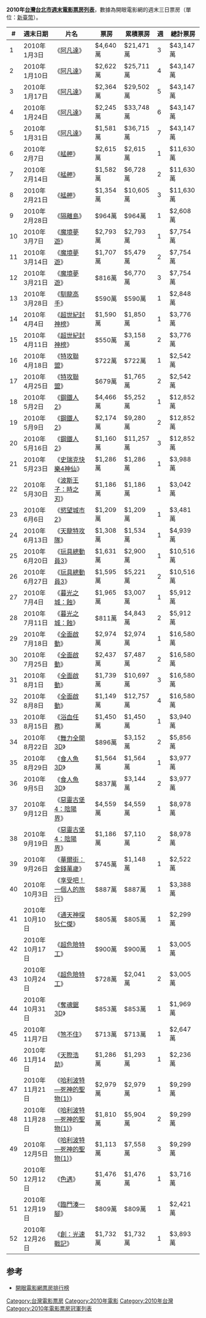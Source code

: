 **2010年[台灣](../Page/台灣.md "wikilink")[台北市週末電影票房列表](../Page/台北市.md "wikilink")**，數據為開眼電影網的週末三日票房（單位：[新臺幣](../Page/新臺幣.md "wikilink")）。

| \# | 週末日期        | 片名                                                         | 票房      | 累積票房     | 週 | 總計票房     |
| -- | ----------- | ---------------------------------------------------------- | ------- | -------- | - | -------- |
| 1  | 2010年1月3日   | 《[阿凡達](../Page/阿凡達.md "wikilink")》                         | $4,640萬 | $21,471萬 | 3 | $43,147萬 |
| 2  | 2010年1月10日  | 《[阿凡達](../Page/阿凡達.md "wikilink")》                         | $2,622萬 | $25,711萬 | 4 | $43,147萬 |
| 3  | 2010年1月17日  | 《[阿凡達](../Page/阿凡達.md "wikilink")》                         | $2,364萬 | $29,502萬 | 5 | $43,147萬 |
| 4  | 2010年1月24日  | 《[阿凡達](../Page/阿凡達.md "wikilink")》                         | $2,245萬 | $33,748萬 | 6 | $43,147萬 |
| 5  | 2010年1月31日  | 《[阿凡達](../Page/阿凡達.md "wikilink")》                         | $1,581萬 | $36,715萬 | 7 | $43,147萬 |
| 6  | 2010年2月7日   | 《[艋舺](../Page/艋舺_\(台灣電影\).md "wikilink")》                  | $2,615萬 | $2,615萬  | 1 | $11,630萬 |
| 7  | 2010年2月14日  | 《[艋舺](../Page/艋舺_\(台灣電影\).md "wikilink")》                  | $1,582萬 | $6,728萬  | 2 | $11,630萬 |
| 8  | 2010年2月21日  | 《[艋舺](../Page/艋舺_\(台灣電影\).md "wikilink")》                  | $1,354萬 | $10,605萬 | 3 | $11,630萬 |
| 9  | 2010年2月28日  | 《[隔離島](../Page/隔離島.md "wikilink")》                         | $964萬   | $964萬    | 1 | $2,608萬  |
| 10 | 2010年3月7日   | 《[魔境夢遊](../Page/魔境夢遊.md "wikilink")》                       | $2,793萬 | $2,793萬  | 1 | $7,754萬  |
| 11 | 2010年3月14日  | 《[魔境夢遊](../Page/魔境夢遊.md "wikilink")》                       | $1,707萬 | $5,479萬  | 2 | $7,754萬  |
| 12 | 2010年3月21日  | 《[魔境夢遊](../Page/魔境夢遊.md "wikilink")》                       | $816萬   | $6,770萬  | 3 | $7,754萬  |
| 13 | 2010年3月28日  | 《[馴龍高手](../Page/馴龍高手.md "wikilink")》                       | $590萬   | $590萬    | 1 | $2,848萬  |
| 14 | 2010年4月4日   | 《[超世紀封神榜](../Page/超世紀封神榜.md "wikilink")》                   | $1,590萬 | $1,850萬  | 1 | $3,776萬  |
| 15 | 2010年4月11日  | 《[超世紀封神榜](../Page/超世紀封神榜.md "wikilink")》                   | $550萬   | $3,158萬  | 2 | $3,776萬  |
| 16 | 2010年4月18日  | 《[特攻聯盟](../Page/特攻聯盟.md "wikilink")》                       | $722萬   | $722萬    | 1 | $2,542萬  |
| 17 | 2010年4月25日  | 《[特攻聯盟](../Page/特攻聯盟.md "wikilink")》                       | $679萬   | $1,765萬  | 2 | $2,542萬  |
| 18 | 2010年5月2日   | 《[鋼鐵人2](../Page/鋼鐵人2.md "wikilink")》                       | $4,466萬 | $5,252萬  | 1 | $12,852萬 |
| 19 | 2010年5月9日   | 《[鋼鐵人2](../Page/鋼鐵人2.md "wikilink")》                       | $2,174萬 | $9,280萬  | 2 | $12,852萬 |
| 20 | 2010年5月16日  | 《[鋼鐵人2](../Page/鋼鐵人2.md "wikilink")》                       | $1,160萬 | $11,257萬 | 3 | $12,852萬 |
| 21 | 2010年5月23日  | 《[史瑞克快樂4神仙](../Page/史瑞克快樂4神仙.md "wikilink")》               | $1,286萬 | $1,286萬  | 1 | $3,988萬  |
| 22 | 2010年5月30日  | 《[波斯王子：時之刃](../Page/波斯王子：時之刃.md "wikilink")》               | $1,186萬 | $1,186萬  | 1 | $3,042萬  |
| 23 | 2010年6月6日   | 《[慾望城市2](../Page/慾望城市2.md "wikilink")》                     | $1,209萬 | $1,209萬  | 1 | $3,481萬  |
| 24 | 2010年6月13日  | 《[天龍特攻隊](../Page/天龍特攻隊.md "wikilink")》                     | $1,308萬 | $1,534萬  | 1 | $4,939萬  |
| 25 | 2010年6月20日  | 《[玩具總動員3](../Page/玩具總動員3.md "wikilink")》                   | $1,631萬 | $2,900萬  | 1 | $10,516萬 |
| 26 | 2010年6月27日  | 《[玩具總動員3](../Page/玩具總動員3.md "wikilink")》                   | $1,595萬 | $5,221萬  | 2 | $10,516萬 |
| 27 | 2010年7月4日   | 《[暮光之城：蝕](../Page/暮光之城：蝕.md "wikilink")》                   | $1,965萬 | $3,007萬  | 1 | $5,912萬  |
| 28 | 2010年7月11日  | 《[暮光之城：蝕](../Page/暮光之城：蝕.md "wikilink")》                   | $811萬   | $4,843萬  | 2 | $5,912萬  |
| 29 | 2010年7月18日  | 《[全面啟動](../Page/全面啟動.md "wikilink")》                       | $2,974萬 | $2,974萬  | 1 | $16,580萬 |
| 30 | 2010年7月25日  | 《[全面啟動](../Page/全面啟動.md "wikilink")》                       | $2,437萬 | $7,487萬  | 2 | $16,580萬 |
| 31 | 2010年8月1日   | 《[全面啟動](../Page/全面啟動.md "wikilink")》                       | $1,739萬 | $10,697萬 | 3 | $16,580萬 |
| 32 | 2010年8月8日   | 《[全面啟動](../Page/全面啟動.md "wikilink")》                       | $1,149萬 | $12,757萬 | 4 | $16,580萬 |
| 33 | 2010年8月15日  | 《[浴血任務](../Page/浴血任務.md "wikilink")》                       | $1,450萬 | $1,450萬  | 1 | $3,940萬  |
| 34 | 2010年8月22日  | 《[舞力全開3D](../Page/舞力全開3D.md "wikilink")》                   | $896萬   | $3,152萬  | 2 | $5,856萬  |
| 35 | 2010年8月29日  | 《[食人魚3D](../Page/食人魚3D.md "wikilink")》                     | $1,564萬 | $1,564萬  | 1 | $3,977萬  |
| 36 | 2010年9月5日   | 《[食人魚3D](../Page/食人魚3D.md "wikilink")》                     | $837萬   | $3,144萬  | 2 | $3,977萬  |
| 37 | 2010年9月12日  | 《[惡靈古堡4：陰陽界](../Page/惡靈古堡4：陰陽界.md "wikilink")》             | $4,559萬 | $4,559萬  | 1 | $8,978萬  |
| 38 | 2010年9月19日  | 《[惡靈古堡4：陰陽界](../Page/惡靈古堡4：陰陽界.md "wikilink")》             | $1,186萬 | $7,110萬  | 2 | $8,978萬  |
| 39 | 2010年9月26日  | 《[華爾街：金錢萬歲](../Page/華爾街：金錢萬歲.md "wikilink")》               | $745萬   | $1,148萬  | 1 | $2,522萬  |
| 40 | 2010年10月3日  | 《[享受吧！一個人的旅行](../Page/享受吧！一個人的旅行.md "wikilink")》           | $887萬   | $887萬    | 1 | $3,388萬  |
| 41 | 2010年10月10日 | 《[通天神探狄仁傑](../Page/通天神探狄仁傑.md "wikilink")》                 | $805萬   | $805萬    | 1 | $2,299萬  |
| 42 | 2010年10月17日 | 《[超危險特工](../Page/超危險特工.md "wikilink")》                     | $900萬   | $900萬    | 1 | $3,005萬  |
| 43 | 2010年10月24日 | 《[超危險特工](../Page/超危險特工.md "wikilink")》                     | $728萬   | $2,041萬  | 2 | $3,005萬  |
| 44 | 2010年10月31日 | 《[奪魂鋸3D](../Page/奪魂鋸3D.md "wikilink")》                     | $853萬   | $853萬    | 1 | $1,969萬  |
| 45 | 2010年11月7日  | 《[煞不住](../Page/煞不住.md "wikilink")》                         | $713萬   | $713萬    | 1 | $2,647萬  |
| 46 | 2010年11月14日 | 《[天際浩劫](../Page/天際浩劫.md "wikilink")》                       | $1,286萬 | $1,293萬  | 1 | $2,236萬  |
| 47 | 2010年11月21日 | 《[哈利波特—死神的聖物(1)](../Page/哈利波特—死神的聖物_\(電影\).md "wikilink")》 | $2,979萬 | $2,979萬  | 1 | $9,299萬  |
| 48 | 2010年11月28日 | 《[哈利波特—死神的聖物(1)](../Page/哈利波特—死神的聖物_\(電影\).md "wikilink")》 | $1,810萬 | $5,904萬  | 2 | $9,299萬  |
| 49 | 2010年12月5日  | 《[哈利波特—死神的聖物(1)](../Page/哈利波特—死神的聖物_\(電影\).md "wikilink")》 | $1,113萬 | $7,558萬  | 3 | $9,299萬  |
| 50 | 2010年12月12日 | 《[色遇](../Page/色遇.md "wikilink")》                           | $1,476萬 | $1,476萬  | 1 | $3,716萬  |
| 51 | 2010年12月19日 | 《[臨門湊一腳](../Page/臨門湊一腳.md "wikilink")》                     | $809萬   | $809萬    | 1 | $2,421萬  |
| 52 | 2010年12月26日 | 《[創：光速戰記](../Page/創：光速戰記.md "wikilink")》                   | $1,732萬 | $1,732萬  | 1 | $3,893萬  |

## 参考

  - [開眼電影網票房排行榜](https://web.archive.org/web/20080710204529/http://app.atmovies.com.tw/movie/movie.cfm?action=boxoffice&bo_code=TWWeekend)

[Category:台灣電影票房](https://zh.wikipedia.org/wiki/Category:台灣電影票房 "wikilink")
[Category:2010年電影](https://zh.wikipedia.org/wiki/Category:2010年電影 "wikilink")
[Category:2010年台灣](https://zh.wikipedia.org/wiki/Category:2010年台灣 "wikilink")
[Category:2010年電影票房冠軍列表](https://zh.wikipedia.org/wiki/Category:2010年電影票房冠軍列表 "wikilink")